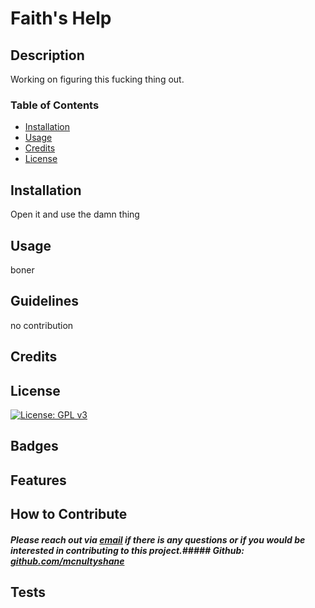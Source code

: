 # Faith's Help

## Description

Working on figuring this fucking thing out.

### Table of Contents

- [Installation](#installation)
- [Usage](#usage)
- [Credits](#credits)
- [License](#license)

## Installation

Open it and use the damn thing
## Usage

boner

## Guidelines

no contribution

## Credits

## License
[![License: GPL v3](https://img.shields.io/badge/License-GPLv3-blue.svg)](https://www.gnu.org/licenses/gpl-3.0)

## Badges

## Features

## How to Contribute

##### Please reach out via [email](mailto:mcnultyshanej@gmail.com) if there is any questions or if you would be interested in contributing to this project.##### Github: [github.com/mcnultyshane](https://github.com/mcnultyshane)

## Tests

